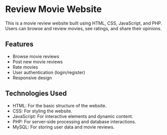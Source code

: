# Review Movie Website


This is a movie review website built using HTML, CSS, JavaScript, and PHP. Users can browse and review movies, see ratings, and share their opinions.

## Features
- Browse movie reviews
- Post new movie reviews
- Rate movies
- User authentication (login/register)
- Responsive design

## Technologies Used
- HTML: For the basic structure of the website.
- CSS: For styling the website.
- JavaScript: For interactive elements and dynamic content.
- PHP: For server-side processing and database interactions.
- MySQL: For storing user data and movie reviews.



